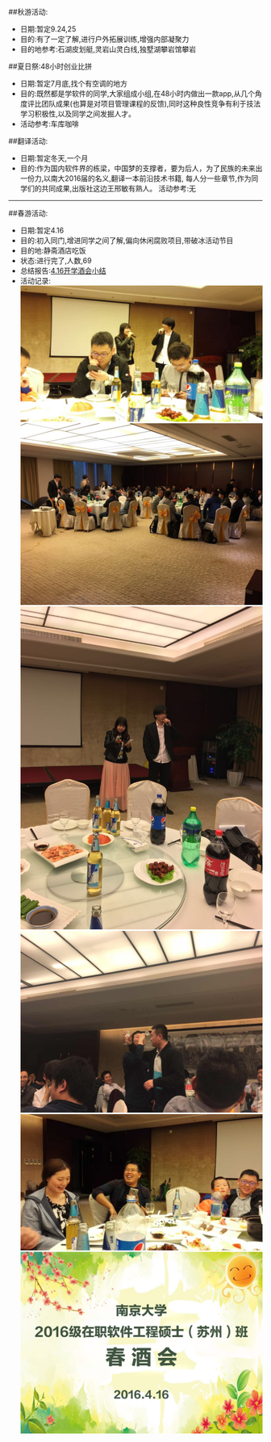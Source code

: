##秋游活动: 
* 日期:暂定9.24,25
* 目的:有了一定了解,进行户外拓展训练,增强内部凝聚力
* 目的地参考:石湖皮划艇,灵岩山灵白线,独墅湖攀岩馆攀岩

##夏日祭:48小时创业比拼
* 日期:暂定7月底,找个有空调的地方
* 目的:既然都是学软件的同学,大家组成小组,在48小时内做出一款app,从几个角度评比团队成果(也算是对项目管理课程的反馈),同时这种良性竞争有利于技法学习积极性,以及同学之间发掘人才。
* 活动参考:车库咖啡

##翻译活动:
* 日期:暂定冬天,一个月
* 目的:作为国内软件界的栋梁，中国梦的支撑者，要为后人，为了民族的未来出一份力,以南大2016届的名义,翻译一本前沿技术书籍, 每人分一些章节,作为同学们的共同成果,出版社这边王邢敏有熟人。
活动参考:无

-----------------------------------------------------------------------

##春游活动:
* 日期:暂定4.16
* 目的:初入同门,增进同学之间了解,偏向休闲腐败项目,带破冰活动节目
* 目的地:静斋酒店吃饭
* 状态:进行完了,人数,69
* 总结报告:[4.16开学酒会小结](4.16开学酒会小结.doc)
* 活动记录:
![](img/4161.jpg)
![](img/4162.jpg)
![](img/4163.jpg)
![](img/4164.jpg)
![](img/4165.jpg)
![](img/4166.jpg)


